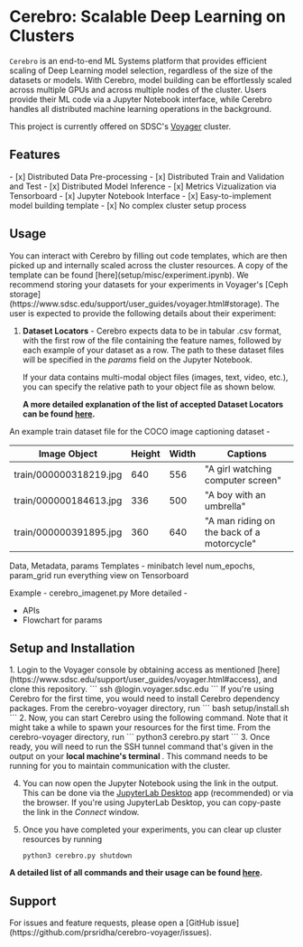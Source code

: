 # Cerebro: Scalable Deep Learning on Clusters


<code>Cerebro</code> is an end-to-end ML Systems platform that provides efficient scaling of
Deep Learning model selection, regardless of the size of the datasets or models.
With Cerebro, model building can be effortlessly scaled across multiple GPUs and across multiple nodes of the cluster.
Users provide their ML code via a Jupyter Notebook interface, while Cerebro handles all distributed machine learning operations in the background.

This project is currently offered on SDSC's [Voyager](https://www.sdsc.edu/support/user_guides/voyager.html#accounts) cluster.


<h2>Features</h2>
- [x] Distributed Data Pre-processing
- [x] Distributed Train and Validation and Test
- [x] Distributed Model Inference
- [x] Metrics Vizualization via Tensorboard
- [x] Jupyter Notebook Interface
- [x] Easy-to-implement model building template
- [x] No complex cluster setup process


<h2>Usage</h2>
You can interact with Cerebro by filling out code templates, which are then picked up and internally scaled across the cluster resources. A copy of the template can be found [here](setup/misc/experiment.ipynb).
We recommend storing your datasets for your experiments in Voyager's [Ceph storage](https://www.sdsc.edu/support/user_guides/voyager.html#storage).
The user is expected to provide the following details about their experiment:
 
1. <b>Dataset Locators</b> - Cerebro expects data to be in tabular .csv format, with the first row of the file containing the feature names, followed by each example of your dataset as a row. The path to these dataset files will be specified in the <i>params</i> field on the Jupyter Notebook. <br />

   If your data contains multi-modal object files (images, text, video, etc.), you can specify the relative path to your object file as shown below.

   <b>A more detailed explanation of the list of accepted Dataset Locators can be found [here](docs/dataset_locators.md). </b>

   
An example train dataset file for the COCO image captioning dataset -  

| Image Object           | Height | Width | Captions                                    |
|------------------------|--------|-------|---------------------------------------------|
| train/000000318219.jpg | 640    | 556   | "A girl watching computer screen"           |
| train/000000184613.jpg | 336    | 500   | "A boy with an umbrella"                    |
| train/000000391895.jpg | 360    | 640   | "A man riding on the back of a motorcycle"  |


Data, Metadata, params
Templates - minibatch level
num_epochs, param_grid
run everything
view on Tensorboard

Example - cerebro_imagenet.py
More detailed - 
   - APIs
   - Flowchart for params


<h2>Setup and Installation</h2>
1. Login to the Voyager console by obtaining access as mentioned [here](https://www.sdsc.edu/support/user_guides/voyager.html#access), and clone this repository.
    ```
    ssh <username>@login.voyager.sdsc.edu
    ```
    If you're using Cerebro for the first time, you would need to install Cerebro dependency packages. From the cerebro-voyager directory, run 
    ```
    bash setup/install.sh
    ```
2. Now, you can start Cerebro using the following command. Note that it might take a while to spawn your resources for the first time. From the cerebro-voyager directory, run
    ```
    python3 cerebro.py start
    ```
3. Once ready, you will need to run the SSH tunnel command that's given in the output on your <b> local machine's terminal </b>. This command needs to be running for you to maintain communication with the cluster. 


4. You can now open the Jupyter Notebook using the link in the output. This can be done via the [JupyterLab Desktop](https://github.com/jupyterlab/jupyterlab-desktop) app (recommended) or via the browser.
If you're using JupyterLab Desktop, you can copy-paste the link in the <i>Connect</i> window.


5. Once you have completed your experiments, you can clear up cluster resources by running
   ```
   python3 cerebro.py shutdown
   ```
<b>A detailed list of all commands and their usage can be found [here](docs/setup_options.md).</b>   


<h2>Support</h2>
For issues and feature requests, please open a [GitHub issue](https://github.com/prsridha/cerebro-voyager/issues).


